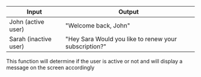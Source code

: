 | Input      | Output |
| ----------- | ----------- |
| John (active user)      | "Welcome back, John"       |
| Sarah (inactive user)   | "Hey Sara Would you like to renew your subscription?"        |

This function will determine if the user is active or not and will display a message on the screen accordingly

